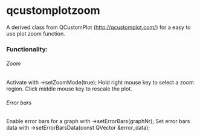 # qcustomplotzoom
A derived class from QCustomPlot (http://qcustomplot.com/) for a easy to use plot zoom function.


### Functionality: 

###### Zoom
Activate with ->setZoomMode(true);
Hold right mouse key to select a zoom region. 
Click middle mouse key to rescale the plot.


###### Error bars
Enable error bars for a graph with ->setErrorBars(graphNr);
Set error bars data with ->setErrorBarsData(const QVector<double> &error_data);


